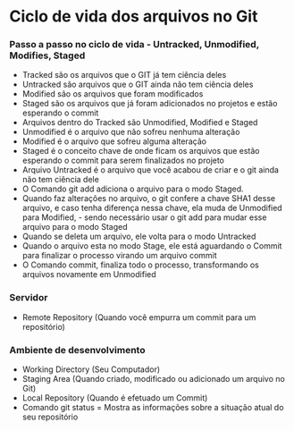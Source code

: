 # Ciclo de vida dos arquivos no Git

### Passo a passo no ciclo de vida - Untracked, Unmodified, Modifies, Staged

- Tracked são os arquivos que o GIT já tem ciência deles
- Untracked são arquivos que o GIT ainda não tem ciência deles
- Modified são os arquivos que foram modificados
- Staged são os arquivos que já foram adicionados no projetos e estão esperando o commit
- Arquivos dentro do Tracked são Unmodified, Modified e Staged
- Unmodified é o arquivo que não sofreu nenhuma alteração
- Modified é o arquivo que sofreu alguma alteração
- Staged é o conceito chave de onde ficam os arquivos que estão esperando o commit para serem finalizados no projeto
- Arquivo Untracked é o arquivo que você acabou de criar e o git ainda não tem ciência dele
- O Comando git add adiciona o arquivo para o modo Staged.
- Quando faz alterações no arquivo, o git confere a chave SHA1 desse arquivo, e caso tenha diferença nessa chave, ela muda de Unmodified para Modified, - sendo necessário usar o git add para mudar esse arquivo para o modo Staged
- Quando se deleta um arquivo, ele volta para o modo Untracked
- Quando o arquivo esta no modo Stage, ele está aguardando o Commit para finalizar o processo virando um arquivo commit
- O Comando commit, finaliza todo o processo, transformando os arquivos novamente em Unmodified

### Servidor

- Remote Repository (Quando você empurra um commit para um repositório)

### Ambiente de desenvolvimento

- Working Directory (Seu Computador)
- Staging Area (Quando criado, modificado ou adicionado um arquivo no Git)
- Local Repository (Quando é efetuado um Commit)
- Comando git status = Mostra as informações sobre a situação atual do seu repositório

